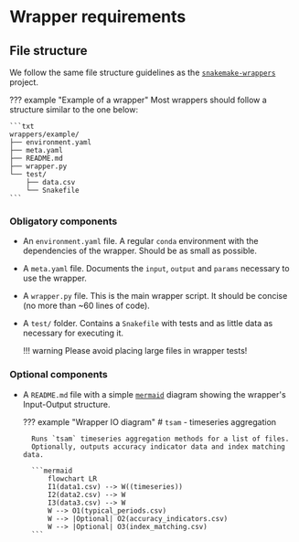 # Wrapper requirements

## File structure

We follow the same file structure guidelines as the [`snakemake-wrappers`](https://snakemake-wrappers.readthedocs.io/en/stable/contributing.html) project.

??? example "Example of a wrapper"
    Most wrappers should follow a structure similar to the one below:

    ```txt
    wrappers/example/
    ├── environment.yaml
    ├── meta.yaml
    ├── README.md
    ├── wrapper.py
    └── test/
        ├── data.csv
        └── Snakefile
    ```

### Obligatory components

- An `environment.yaml` file. A regular `conda` environment with the dependencies of the wrapper. Should be as small as possible.
- A `meta.yaml` file. Documents the `input`, `output` and `params` necessary to use the wrapper.
- A `wrapper.py` file. This is the main wrapper script. It should be concise (no more than ~60 lines of code).
- A `test/` folder. Contains a `Snakefile` with tests and as little data as necessary for executing it.

    !!! warning
        Please avoid placing large files in wrapper tests!

### Optional components

- A `README.md` file with a simple [`mermaid`](https://mermaid.js.org/) diagram showing the wrapper's Input-Output structure.

    ??? example "Wrapper IO diagram"
        # `tsam` - timeseries aggregation

        Runs `tsam` timeseries aggregation methods for a list of files.
        Optionally, outputs accuracy indicator data and index matching data.

        ```mermaid
            flowchart LR
            I1(data1.csv) --> W((timeseries))
            I2(data2.csv) --> W
            I3(data3.csv) --> W
            W --> O1(typical_periods.csv)
            W --> |Optional| O2(accuracy_indicators.csv)
            W --> |Optional| O3(index_matching.csv)
        ```
